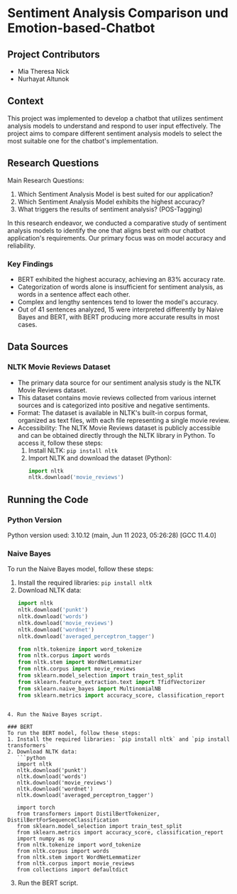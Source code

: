 # Sentiment Analysis Comparison und Emotion-based-Chatbot

## Project Contributors
- Mia Theresa Nick
- Nurhayat Altunok

## Context
This project was implemented to develop a chatbot that utilizes sentiment analysis models to understand and respond to user input effectively. The project aims to compare different sentiment analysis models to select the most suitable one for the chatbot's implementation.

## Research Questions
Main Research Questions:
1. Which Sentiment Analysis Model is best suited for our application?
2. Which Sentiment Analysis Model exhibits the highest accuracy?
3. What triggers the results of sentiment analysis? (POS-Tagging)

In this research endeavor, we conducted a comparative study of sentiment analysis models to identify the one that aligns best with our chatbot application's requirements. Our primary focus was on model accuracy and reliability.

### Key Findings
- BERT exhibited the highest accuracy, achieving an 83% accuracy rate.
- Categorization of words alone is insufficient for sentiment analysis, as words in a sentence affect each other.
- Complex and lengthy sentences tend to lower the model's accuracy.
- Out of 41 sentences analyzed, 15 were interpreted differently by Naive Bayes and BERT, with BERT producing more accurate results in most cases.

## Data Sources
### NLTK Movie Reviews Dataset
- The primary data source for our sentiment analysis study is the NLTK Movie Reviews dataset.
- This dataset contains movie reviews collected from various internet sources and is categorized into positive and negative sentiments.
- Format: The dataset is available in NLTK's built-in corpus format, organized as text files, with each file representing a single movie review.
- Accessibility: The NLTK Movie Reviews dataset is publicly accessible and can be obtained directly through the NLTK library in Python. To access it, follow these steps:
  1. Install NLTK: `pip install nltk`
  2. Import NLTK and download the dataset (Python):
     ```python
     import nltk 
     nltk.download('movie_reviews')
     ```

## Running the Code
### Python Version
Python version used: 3.10.12 (main, Jun 11 2023, 05:26:28) [GCC 11.4.0]

### Naive Bayes
To run the Naive Bayes model, follow these steps:
1. Install the required libraries: `pip install nltk`
2. Download NLTK data:
   ```python
   import nltk
   nltk.download('punkt')
   nltk.download('words')
   nltk.download('movie_reviews')
   nltk.download('wordnet')
   nltk.download('averaged_perceptron_tagger')

   from nltk.tokenize import word_tokenize
   from nltk.corpus import words
   from nltk.stem import WordNetLemmatizer
   from nltk.corpus import movie_reviews
   from sklearn.model_selection import train_test_split
   from sklearn.feature_extraction.text import TfidfVectorizer
   from sklearn.naive_bayes import MultinomialNB
   from sklearn.metrics import accuracy_score, classification_report
```
   
4. Run the Naive Bayes script.

### BERT
To run the BERT model, follow these steps:
1. Install the required libraries: `pip install nltk` and `pip install transformers`
2. Download NLTK data:
   ```python
   import nltk
   nltk.download('punkt')
   nltk.download('words')
   nltk.download('movie_reviews')
   nltk.download('wordnet')
   nltk.download('averaged_perceptron_tagger')

   import torch
   from transformers import DistilBertTokenizer, DistilBertForSequenceClassification
   from sklearn.model_selection import train_test_split
   from sklearn.metrics import accuracy_score, classification_report
   import numpy as np
   from nltk.tokenize import word_tokenize
   from nltk.corpus import words
   from nltk.stem import WordNetLemmatizer
   from nltk.corpus import movie_reviews
   from collections import defaultdict
```
3. Run the BERT script.

